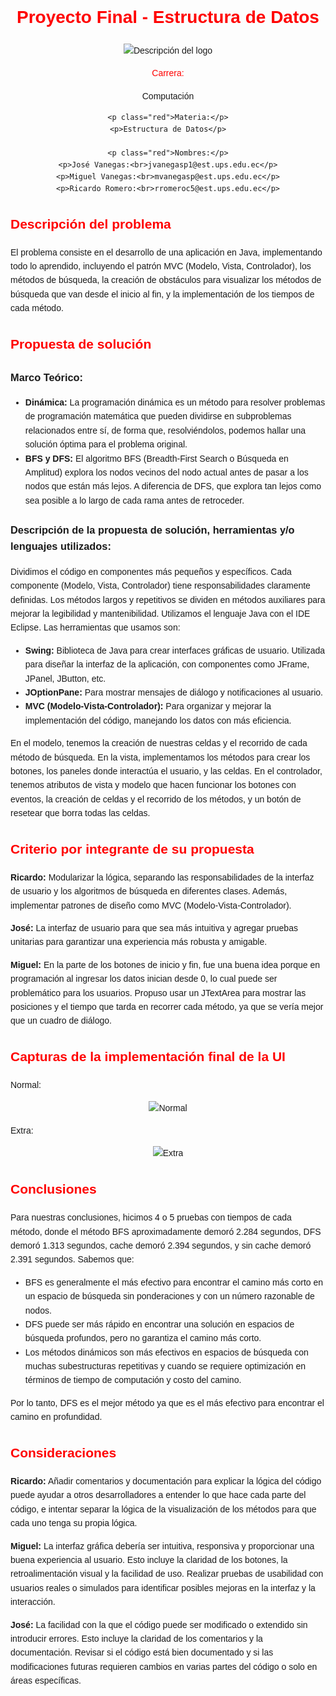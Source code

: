 <!DOCTYPE html>
<html lang="es">
<head>
    <meta charset="UTF-8">
    <title>Proyecto Final - Estructura de Datos</title>
    <style>
        body {
            font-family: Arial, sans-serif;
            line-height: 1.6;
        }
        .center {
            text-align: center;
        }
        .red {
            color: red;
        }
        img {
            max-width: 100%;
        }
    </style>
</head>
<body>

<h1 class="red center">Proyecto Final - Estructura de Datos</h1>
<div class="center">
    <img src="https://drive.google.com/uc?id=1vktiEFvA6a9KMZhUFFxx8SAPHqPdbCZl" alt="Descripción del logo">
</div>

<div class="center">
    <p class="red">Carrera:</p>
    <p>Computación</p>

    <p class="red">Materia:</p>
    <p>Estructura de Datos</p>

    <p class="red">Nombres:</p>
    <p>José Vanegas:<br>jvanegasp1@est.ups.edu.ec</p>
    <p>Miguel Vanegas:<br>mvanegasp@est.ups.edu.ec</p>
    <p>Ricardo Romero:<br>rromeroc5@est.ups.edu.ec</p>
</div>

<h2 class="red">Descripción del problema</h2>
<p>
    El problema consiste en el desarrollo de una aplicación en Java, implementando todo lo aprendido, incluyendo el patrón MVC (Modelo, Vista, Controlador), los métodos de búsqueda, la creación de obstáculos para visualizar los métodos de búsqueda que van desde el inicio al fin, y la implementación de los tiempos de cada método.
</p>

<h2 class="red">Propuesta de solución</h2>

<h3>Marco Teórico:</h3>
<ul>
    <li>
        <strong>Dinámica:</strong> La programación dinámica es un método para resolver problemas de programación matemática que pueden dividirse en subproblemas relacionados entre sí, de forma que, resolviéndolos, podemos hallar una solución óptima para el problema original.
    </li>
    <li>
        <strong>BFS y DFS:</strong> El algoritmo BFS (Breadth-First Search o Búsqueda en Amplitud) explora los nodos vecinos del nodo actual antes de pasar a los nodos que están más lejos. A diferencia de DFS, que explora tan lejos como sea posible a lo largo de cada rama antes de retroceder.
    </li>
</ul>

<h3>Descripción de la propuesta de solución, herramientas y/o lenguajes utilizados:</h3>
<p>
    Dividimos el código en componentes más pequeños y específicos. Cada componente (Modelo, Vista, Controlador) tiene responsabilidades claramente definidas. Los métodos largos y repetitivos se dividen en métodos auxiliares para mejorar la legibilidad y mantenibilidad. Utilizamos el lenguaje Java con el IDE Eclipse. Las herramientas que usamos son:
</p>

<ul>
    <li>
        <strong>Swing:</strong> Biblioteca de Java para crear interfaces gráficas de usuario. Utilizada para diseñar la interfaz de la aplicación, con componentes como JFrame, JPanel, JButton, etc.
    </li>
    <li>
        <strong>JOptionPane:</strong> Para mostrar mensajes de diálogo y notificaciones al usuario.
    </li>
    <li>
        <strong>MVC (Modelo-Vista-Controlador):</strong> Para organizar y mejorar la implementación del código, manejando los datos con más eficiencia. 
    </li>
</ul>

<p>
    En el modelo, tenemos la creación de nuestras celdas y el recorrido de cada método de búsqueda. En la vista, implementamos los métodos para crear los botones, los paneles donde interactúa el usuario, y las celdas. En el controlador, tenemos atributos de vista y modelo que hacen funcionar los botones con eventos, la creación de celdas y el recorrido de los métodos, y un botón de resetear que borra todas las celdas.
</p>

<h2 class="red">Criterio por integrante de su propuesta</h2>

<p>
    <strong>Ricardo:</strong> Modularizar la lógica, separando las responsabilidades de la interfaz de usuario y los algoritmos de búsqueda en diferentes clases. Además, implementar patrones de diseño como MVC (Modelo-Vista-Controlador).
</p>
<p>
    <strong>José:</strong> La interfaz de usuario para que sea más intuitiva y agregar pruebas unitarias para garantizar una experiencia más robusta y amigable.
</p>
<p>
    <strong>Miguel:</strong> En la parte de los botones de inicio y fin, fue una buena idea porque en programación al ingresar los datos inician desde 0, lo cual puede ser problemático para los usuarios. Propuso usar un JTextArea para mostrar las posiciones y el tiempo que tarda en recorrer cada método, ya que se vería mejor que un cuadro de diálogo.
</p>

<h2 class="red">Capturas de la implementación final de la UI</h2>

<p>Normal:</p>
<div class="center">
    <img src="https://i.imgur.com/vqqCOhL.jpg" alt="Normal">
</div>

<p>Extra:</p>
<div class="center">
    <img src="https://i.imgur.com/7a4Nr5I.png" alt="Extra">
</div>

<h2 class="red">Conclusiones</h2>
<p>
    Para nuestras conclusiones, hicimos 4 o 5 pruebas con tiempos de cada método, donde el método BFS aproximadamente demoró 2.284 segundos, DFS demoró 1.313 segundos, cache demoró 2.394 segundos, y sin cache demoró 2.391 segundos. Sabemos que:
</p>

<ul>
    <li>BFS es generalmente el más efectivo para encontrar el camino más corto en un espacio de búsqueda sin ponderaciones y con un número razonable de nodos.</li>
    <li>DFS puede ser más rápido en encontrar una solución en espacios de búsqueda profundos, pero no garantiza el camino más corto.</li>
    <li>Los métodos dinámicos son más efectivos en espacios de búsqueda con muchas subestructuras repetitivas y cuando se requiere optimización en términos de tiempo de computación y costo del camino.</li>
</ul>

<p>
    Por lo tanto, DFS es el mejor método ya que es el más efectivo para encontrar el camino en profundidad.
</p>

<h2 class="red">Consideraciones</h2>

<p>
    <strong>Ricardo:</strong> Añadir comentarios y documentación para explicar la lógica del código puede ayudar a otros desarrolladores a entender lo que hace cada parte del código, e intentar separar la lógica de la visualización de los métodos para que cada uno tenga su propia lógica.
</p>
<p>
    <strong>Miguel:</strong> La interfaz gráfica debería ser intuitiva, responsiva y proporcionar una buena experiencia al usuario. Esto incluye la claridad de los botones, la retroalimentación visual y la facilidad de uso. Realizar pruebas de usabilidad con usuarios reales o simulados para identificar posibles mejoras en la interfaz y la interacción.
</p>
<p>
    <strong>José:</strong> La facilidad con la que el código puede ser modificado o extendido sin introducir errores. Esto incluye la claridad de los comentarios y la documentación. Revisar si el código está bien documentado y si las modificaciones futuras requieren cambios en varias partes del código o solo en áreas específicas.
</p>

</body>
</html>
